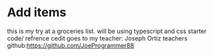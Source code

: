 # Add items

this is my try at a groceries list.
will be using typescript and css
starter code/ refrence cedit goes to my teacher: Joseph Ortiz 
teachers github:https://github.com/JoeProgrammer88
